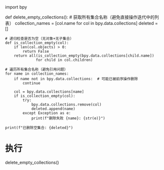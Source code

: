 import bpy

def delete_empty_collections():
    # 获取所有集合名称（避免直接操作迭代中的列表）
    collection_names = [col.name for col in bpy.data.collections]
    deleted = []
    
    # 递归检查是否为空（无对象+无子集合）
    def is_collection_empty(col):
        if len(col.objects) > 0:
            return False
        return all(is_collection_empty(bpy.data.collections[child.name]) 
                  for child in col.children)
    
    # 遍历所有集合名称（避免引用问题）
    for name in collection_names:
        if name not in bpy.data.collections:  # 可能已被前序操作删除
            continue
            
        col = bpy.data.collections[name]
        if is_collection_empty(col):
            try:
                bpy.data.collections.remove(col)
                deleted.append(name)
            except Exception as e:
                print(f"删除失败 {name}: {str(e)}")
    
    print(f"已删除空集合: {deleted}")

# 执行
delete_empty_collections()